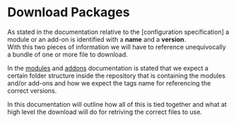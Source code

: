 # Download Packages

As stated in the documentation relative to the [configuration specification] a module or an add-on is
identified with a **name** and a **version**.  
With this two pieces of information we will have to reference unequivocally a bundle of one or more file to download.

In the [modules] and [addons] documentation is stated that we expect a certain folder structure inside the repository
that is containing the modules and/or add-ons and how we expect the tags name for referencing the correct versions.

In this documentation will outline how all of this is tied together and what at high level the download will do
for retriving the correct files to use.

[configuration specificaiton]: design/configuration.md "vab configuration specifications"
[modules]: design/modules.md "modules specification"
[addons]: design/addons.md "add-ons specification"
